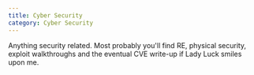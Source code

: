 ```yaml
---
title: Cyber Security
category: Cyber Security
---
```

Anything security related. Most probably you'll find RE, physical security, exploit walkthroughs and the eventual CVE write-up if Lady Luck smiles upon me.
